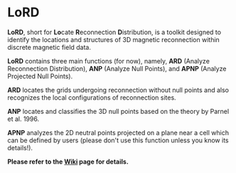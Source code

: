 # LoRD

**LoRD**, short for **Lo**cate **R**econnection **D**istribution, is a toolkit designed to identify the locations and structures of 3D magnetic reconnection within discrete magnetic field data.

**LoRD** contains three main functions (for now), namely, **ARD** (Analyze Reconnection Distribution), **ANP** (Analyze Null Points), and **APNP** (Analyze Projected Null Points).

**ARD** locates the grids undergoing reconnection without null points and also recognizes the local configurations of reconnection sites.

**ANP** locates and classifies the 3D null points based on the theory by Parnel et al. 1996.

**APNP** analyzes the 2D neutral points projected on a plane near a cell which can be defined by users (please don't use this function unless you know its details!).

**Please refer to the [Wiki](https://github.com/RainthunderWYL/LoRD/wiki) page for details.**
